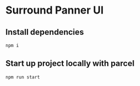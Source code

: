 # Surround Panner UI

## Install dependencies

`npm i`

## Start up project locally with parcel

`npm run start`
